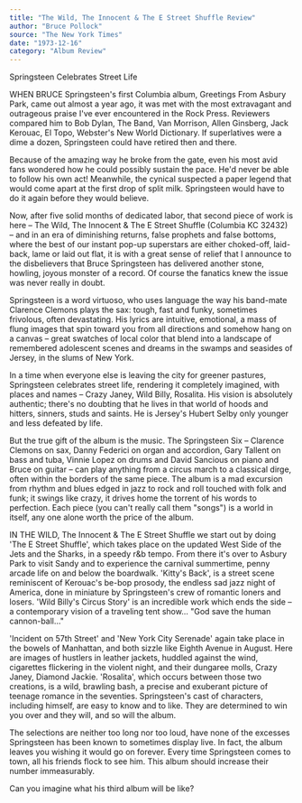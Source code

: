```yaml
---
title: "The Wild, The Innocent & The E Street Shuffle Review"
author: "Bruce Pollock"
source: "The New York Times"
date: "1973-12-16"
category: "Album Review"
---
```


Springsteen Celebrates Street Life

WHEN BRUCE Springsteen's first Columbia album, Greetings From Asbury Park, came out almost a year ago, it was met with the most extravagant and outrageous praise I've ever encountered in the Rock Press. Reviewers compared him to Bob Dylan, The Band, Van Morrison, Allen Ginsberg, Jack Kerouac, El Topo, Webster's New World Dictionary. If superlatives were a dime a dozen, Springsteen could have retired then and there.

Because of the amazing way he broke from the gate, even his most avid fans wondered how he could possibly sustain the pace. He'd never be able to follow his own act! Meanwhile, the cynical suspected a paper legend that would come apart at the first drop of split milk. Springsteen would have to do it again before they would believe.

Now, after five solid months of dedicated labor, that second piece of work is here – The Wild, The Innocent & The E Street Shuffle (Columbia KC 32432) – and in an era of diminishing returns, false prophets and false bottoms, where the best of our instant pop-up superstars are either choked-off, laid-back, lame or laid out flat, it is with a great sense of relief that I announce to the disbelievers that Bruce Springsteen has delivered another stone, howling, joyous monster of a record. Of course the fanatics knew the issue was never really in doubt.

Springsteen is a word virtuoso, who uses language the way his band-mate Clarence Clemons plays the sax: tough, fast and funky, sometimes frivolous, often devastating. His lyrics are intuitive, emotional, a mass of flung images that spin toward you from all directions and somehow hang on a canvas – great swatches of local color that blend into a landscape of remembered adolescent scenes and dreams in the swamps and seasides of Jersey, in the slums of New York.

In a time when everyone else is leaving the city for greener pastures, Springsteen celebrates street life, rendering it completely imagined, with places and names – Crazy Janey, Wild Billy, Rosalita. His vision is absolutely authentic; there's no doubting that he lives in that world of hoods and hitters, sinners, studs and saints. He is Jersey's Hubert Selby only younger and less defeated by life.

But the true gift of the album is the music. The Springsteen Six – Clarence Clemons on sax, Danny Federici on organ and accordion, Gary Tallent on bass and tuba, Vinnie Lopez on drums and David Sancious on piano and Bruce on guitar – can play anything from a circus march to a classical dirge, often within the borders of the same piece. The album is a mad excursion from rhythm and blues edged in jazz to rock and roll touched with folk and funk; it swings like crazy, it drives home the torrent of his words to perfection. Each piece (you can't really call them "songs") is a world in itself, any one alone worth the price of the album.

IN THE WILD, The Innocent & The E Street Shuffle we start out by doing 'The E Street Shuffle', which takes place on the updated West Side of the Jets and the Sharks, in a speedy r&b tempo. From there it's over to Asbury Park to visit Sandy and to experience the carnival summertime, penny arcade life on and below the boardwalk. 'Kitty's Back', is a street scene reminiscent of Kerouac's be-bop prosody, the endless sad jazz night of America, done in miniature by Springsteen's crew of romantic loners and losers. 'Wild Billy's Circus Story' is an incredible work which ends the side – a contemporary vision of a traveling tent show... "God save the human cannon-ball..."

'Incident on 57th Street' and 'New York City Serenade' again take place in the bowels of Manhattan, and both sizzle like Eighth Avenue in August. Here are images of hustlers in leather jackets, huddled against the wind, cigarettes flickering in the violent night, and their dungaree molls, Crazy Janey, Diamond Jackie. 'Rosalita', which occurs between those two creations, is a wild, brawling bash, a precise and exuberant picture of teenage romance in the seventies. Springsteen's cast of characters, including himself, are easy to know and to like. They are determined to win you over and they will, and so will the album.

The selections are neither too long nor too loud, have none of the excesses Springsteen has been known to sometimes display live. In fact, the album leaves you wishing it would go on forever. Every time Springsteen comes to town, all his friends flock to see him. This album should increase their number immeasurably.

Can you imagine what his third album will be like?
